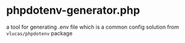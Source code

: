# phpdotenv-generator.php
a tool for generating .env file which is a common config solution from `vlucas/phpdotenv` package
